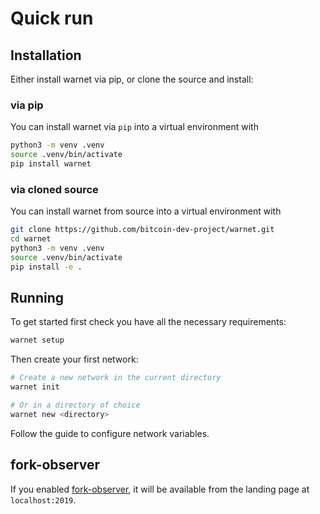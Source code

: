 # Quick run

## Installation

Either install warnet via pip, or clone the source and install:

### via pip

You can install warnet via `pip` into a virtual environment with

```bash
python3 -m venv .venv
source .venv/bin/activate
pip install warnet
```

### via cloned source

You can install warnet from source into a virtual environment with

```bash
git clone https://github.com/bitcoin-dev-project/warnet.git
cd warnet
python3 -m venv .venv
source .venv/bin/activate
pip install -e .
```

## Running

To get started first check you have all the necessary requirements:

```bash
warnet setup
```

Then create your first network:

```bash
# Create a new network in the current directory
warnet init

# Or in a directory of choice
warnet new <directory>
```

Follow the guide to configure network variables.

## fork-observer

If you enabled [fork-observer](https://github.com/0xB10C/fork-observer), it will be available from the landing page at `localhost:2019`.
